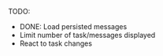 TODO:
* DONE: Load persisted messages
* Limit number of task/messages displayed
* React to task changes